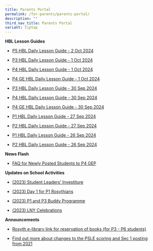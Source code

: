 ```yaml
---
title: Parents Portal
permalink: /for-parents/parents-portal/
description: ""
third_nav_title: Parents Portal
variant: tiptap
---
```

<p><strong>HBL Lesson Guides</strong>
</p>
<ul data-tight="true" class="tight">
<li>
<p><a href="/files/HBL Lesson Guide/P5_Daily_Lesson_Guide_2_October_2024.pdf" rel="noopener nofollow" target="_blank">P5 HBL Daily Lesson Guide - 2 Oct 2024</a>
</p>
</li>
<li>
<p><a href="/files/HBL Lesson Guide/P3_Daily_Lesson_Guide_1_October_2024.pdf" rel="noopener nofollow" target="_blank">P3 HBL Daily Lesson Guide - 1 Oct 2024</a>
</p>
</li>
<li>
<p><a href="/files/HBL Lesson Guide/P4_Daily_Lesson_Guide_1_October_2024.pdf" rel="noopener nofollow" target="_blank">P4 HBL Daily Lesson Guide - 1 Oct 2024</a>
</p>
</li>
<li>
<p><a href="/files/HBL Lesson Guide/P4_GE_Daily_Lesson_Guide_1_October_2024.pdf" rel="noopener nofollow" target="_blank">P4 GE HBL Daily Lesson Guide - 1 Oct 2024</a>
</p>
</li>
<li>
<p><a href="/files/HBL Lesson Guide/P3_Daily_Lesson_Guide_30_September_2024.pdf" rel="noopener nofollow" target="_blank">P3 HBL Daily Lesson Guide - 30 Sep 2024</a>
</p>
</li>
<li>
<p><a href="/files/HBL Lesson Guide/P4_Daily_Lesson_Guide_30_September_2024.pdf" rel="noopener nofollow" target="_blank">P4 HBL Daily Lesson Guide - 30 Sep 2024</a>
</p>
</li>
<li>
<p><a href="/files/HBL Lesson Guide/P4_GE_Daily_Lesson_Guide_30_September_2024.pdf" rel="noopener nofollow" target="_blank">P4 GE HBL Daily Lesson Guide - 30 Sep 2024</a>
</p>
</li>
<li>
<p><a href="/files/HBL Lesson Guide/P1_Daily_Lesson_Guide_27_Sep_2024.pdf" rel="noopener nofollow" target="_blank">P1 HBL Daily Lesson Guide - 27 Sep 2024</a>
</p>
</li>
<li>
<p><a href="/files/HBL Lesson Guide/P2_Daily_Lesson_Guide_27_September.pdf" rel="noopener nofollow" target="_blank">P2 HBL Daily Lesson Guide - 27 Sep 2024</a>
</p>
</li>
<li>
<p><a href="/files/HBL%20Lesson%20Guide/P1_Daily_Lesson_Guide_26_Sep_2024.pdf" rel="noopener noreferrer nofollow" target="_blank">P1 HBL Daily Lesson Guide - 26 Sep 2024</a>
</p>
</li>
<li>
<p><a href="/files/HBL%20Lesson%20Guide/P2_Daily_Lesson_Guide_26_September.pdf" rel="noopener noreferrer nofollow" target="_blank">P2 HBL Daily Lesson Guide - 26 Sep 2024</a>
</p>
</li>
</ul>
<p><strong>News Flash</strong>
</p>
<ul data-tight="true" class="tight">
<li>
<p><a href="/files/PostingFlowchart_FAQ_(for_parents)%20(1).pdf" rel="noopener noreferrer nofollow" target="_blank">FAQ for Newly Posted Students to P4 GEP</a>
</p>
</li>
</ul>
<p></p>
<p><strong>Updates on School Activities</strong>
</p>
<ul data-tight="true" class="tight">
<li>
<p><a href="/files/investiture.pdf" rel="noopener noreferrer nofollow" target="_blank">(2023) Student Leaders' Investiture</a>
</p>
</li>
<li>
<p><a href="/files/Day1P1.pdf" rel="noopener noreferrer nofollow" target="_blank">(2023) Day 1 for P1 Rosythians</a>
</p>
</li>
<li>
<p><a href="/files/P1P3Buddy.pdf" rel="noopener noreferrer nofollow" target="_blank">(2023) P1 and P3 Buddy Programme</a>
</p>
</li>
<li>
<p><a href="/files/LNYCelebrations.pdf" rel="noopener noreferrer nofollow" target="_blank">(2023) LNY Celebrations</a>
</p>
</li>
</ul>
<p></p>
<p><strong>Announcements</strong>
</p>
<ul data-tight="true" class="tight">
<li>
<p><a href="https://schoolibrary.moe.edu.sg/rosyth/cgi-bin/spydus.exe/MSGTRN/WPAC/HOME" rel="noopener noreferrer nofollow" target="_blank">Rosyth e-library link for reservation of books (for P3 - P6 students)</a>
</p>
</li>
<li>
<p><a href="https://www.moe.gov.sg/page%20not%20found?item=%2fmicrosites%2fpsle%2f&amp;user=extranet%5cAnonymous&amp;site=moe-website" rel="noopener noreferrer nofollow" target="_blank">Find out more about changes to the PSLE scoring and Sec 1 posting from 2021</a>
</p>
</li>
</ul>
<p></p>